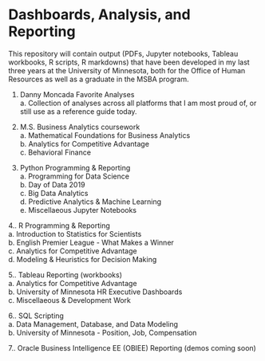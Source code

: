 # Dashboards, Analysis, and Reporting

This repository will contain output (PDFs, Jupyter notebooks, Tableau workbooks, R scripts, R markdowns) that have been developed in my last three years at the University of Minnesota, both for the Office of Human Resources as well as a graduate in the MSBA program.

1.  Danny Moncada Favorite Analyses<br/>
  a.  Collection of analyses across all platforms that I am most proud of, or still use as a reference guide today.

12.  M.S. Business Analytics coursework <br/>
  a.  Mathematical Foundations for Business Analytics<br/>
  b.  Analytics for Competitive Advantage<br/>
  c.  Behavioral Finance<br/>
  
3.  Python Programming & Reporting<br/>
  a.  Programming for Data Science<br/>
  b.  Day of Data 2019<br/>
  c.  Big Data Analytics<br/>
  d.  Predictive Analytics & Machine Learning<br/>
  e.  Miscellaeous Jupyter Notebooks<br/>
  
4..  R Programming & Reporting<br/>
  a.  Introduction to Statistics for Scientists<br/>
  b.  English Premier League - What Makes a Winner<br/>
  c.  Analytics for Competitive Advantage<br/>
  d.  Modeling & Heuristics for Decision Making<br/>

5..  Tableau Reporting (workbooks)<br/>
  a.  Analytics for Competitive Advantage<br/>
  b.  University of Minnesota HR Executive Dashboards<br/>
  c.  Miscellaeous & Development Work<br/>

6..  SQL Scripting<br/>
  a.  Data Management, Database, and Data Modeling<br/>
  b.  University of Minnesota - Position, Job, Compensation<br/>

7..  Oracle Business Intelligence EE (OBIEE) Reporting (demos coming soon)<br/>
